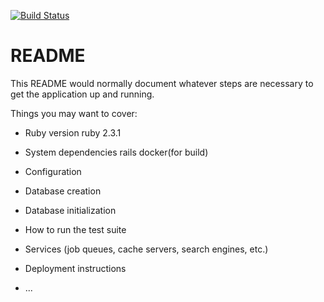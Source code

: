 [![Build Status](https://travis-ci.org/10fish/CITest.svg?branch=master)](https://travis-ci.org/10fish/CITest)

# README

This README would normally document whatever steps are necessary to get the
application up and running.

Things you may want to cover:

* Ruby version
  ruby 2.3.1

* System dependencies
  rails
  docker(for build)

* Configuration

* Database creation

* Database initialization

* How to run the test suite

* Services (job queues, cache servers, search engines, etc.)

* Deployment instructions

* ...
